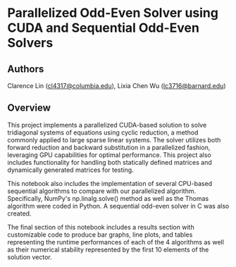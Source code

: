 # Parallelized Odd-Even Solver using CUDA and Sequential Odd-Even Solvers

## Authors
Clarence Lin (cl4317@columbia.edu), Lixia Chen Wu (lc3716@barnard.edu)

## Overview

This project implements a parallelized CUDA-based solution to solve tridiagonal systems of equations using cyclic reduction, a method commonly applied to large sparse linear systems. The solver utilizes both forward reduction and backward substitution in a parallelized fashion, leveraging GPU capabilities for optimal performance. This project also includes functionality for handling both statically defined matrices and dynamically generated matrices for testing.

This notebook also includes the implementation of several CPU-based sequential algorithms to compare with our parallelized algorithm. Specifically, NumPy's np.linalg.solve() method as well as the Thomas algorithm were coded in Python. A sequential odd-even solver in C was also created.

The final section of this notebook includes a results section with customizable code to produce bar graphs, line plots, and tables representing the runtime performances of each of the 4 algorithms as well as their numerical stability represented by the first 10 elements of the solution vector.
